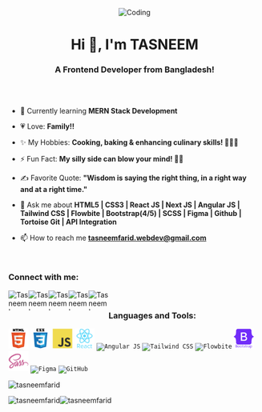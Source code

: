 <!-- <p align="center"><img alt="Coding" src="https://www.wingstechsolutions.com/wp-content/uploads/2022/03/full-stack-development.gif"></p> -->
<p align="center"><img alt="Coding" width="400" src="https://miro.medium.com/max/1400/1*qdAW1TjCN57h1lbuuzvchg.gif">
<h1 align="center">Hi 👋, I'm TASNEEM</h1>
<h3 align="center">A Frontend Developer from Bangladesh!</h3>
<br>
<br>

- 🌱 Currently learning **MERN Stack Development**

- 💗 Love: **Family!!**

- ✨ My Hobbies: **Cooking, baking & enhancing culinary skills! 🍳🍩🧁**

- ⚡ Fun Fact: **My silly side can blow your mind! 🤣🎉**

- ✍ Favorite Quote: **"Wisdom is saying the right thing, in a right way and at a right time."**

- 💬 Ask me about **HTML5 | CSS3 | React JS | Next JS | Angular JS | Tailwind CSS | Flowbite | Bootstrap(4/5) | SCSS | Figma | Github | Tortoise Git | API Integration**
  
- 📫 How to reach me **tasneemfarid.webdev@gmail.com**
  
<br>

<h3 align="left">Connect with me:</h3>
<p align="left">
  <a href="https://instagram.com/tas_neem.farid">
    <img align="left" alt="Tasneem's Instagram" height="40" width="40" src="https://raw.githubusercontent.com/hussainweb/hussainweb/main/icons/instagram.png" />
  </a>
  <a href="https://codepen.io/tasneem_farid">
    <img align="left" alt="Tasneem's Codepen" height="40" width="40" src="https://raw.githubusercontent.com/rahuldkjain/github-profile-readme-generator/master/src/images/icons/Social/codepen.svg" />
  </a>
  <a href="https://fb.com/tasneemfarid.webdev">
    <img align="left" alt="Tasneem's Facebook" height="40" width="40" src="https://raw.githubusercontent.com/rahuldkjain/github-profile-readme-generator/master/src/images/icons/Social/facebook.svg" />
  </a>
  <a href="https://www.linkedin.com/in/tasneemfarid/">
    <img align="left" alt="Tasneem's LinkedIN" height="40" width="40" src="https://raw.githubusercontent.com/rahuldkjain/github-profile-readme-generator/master/src/images/icons/Social/linked-in-alt.svg" />
  </a>
  <a href="https://www.behance.net/tasneemfarid">
    <img align="left" alt="Tasneem's Behance" height="40" width="40" src="https://raw.githubusercontent.com/rahuldkjain/github-profile-readme-generator/master/src/images/icons/Social/behance.svg" />
  </a>
</p>


<br>

<h3 align="left">Languages and Tools:</h3>

<p align="left">
<code><img height="40" width="40" src="https://raw.githubusercontent.com/devicons/devicon/master/icons/html5/html5-original-wordmark.svg" alt="HTML5"></code>
<code><img height="40" width="40" src="https://raw.githubusercontent.com/devicons/devicon/master/icons/css3/css3-original-wordmark.svg" alt="CSS3"></code>
<code><img height="40" width="40" src="https://raw.githubusercontent.com/devicons/devicon/master/icons/javascript/javascript-original.svg" alt="JavaScript"></code>
<code><img height="40" width="40" src="https://raw.githubusercontent.com/devicons/devicon/master/icons/react/react-original-wordmark.svg" alt="React JS"></code>
<code><img height="40" width="40" src="https://angular.io/assets/images/logos/angular/angular.svg" alt="Angular JS"></code>
<code><img height="40" width="40" src="https://www.vectorlogo.zone/logos/tailwindcss/tailwindcss-icon.svg" alt="Tailwind CSS"></code>
<code><img height="40" width="40" src="https://flowbite.com/images/logo.svg" alt="Flowbite"></code>
<code><img height="40" width="40" src="https://raw.githubusercontent.com/devicons/devicon/master/icons/bootstrap/bootstrap-plain-wordmark.svg" alt="Bootstrap"></code>
<code><img height="40" width="40" src="https://raw.githubusercontent.com/devicons/devicon/master/icons/sass/sass-original.svg" alt="SCSS"></code>
<code><img height="40" width="40" src="https://www.vectorlogo.zone/logos/figma/figma-icon.svg" alt="Figma"></code>
<code><img height="40" width="40" src="https://www.vectorlogo.zone/logos/github/github-icon.svg" alt="GitHub"></code>
</p>
<p align="left"><img src="https://github-readme-stats.vercel.app/api/top-langs?username=tasneemfarid&show_icons=true&locale=en&layout=compact" alt="tasneemfarid" /></p>
<p><img align="left" src="https://github-readme-stats.vercel.app/api?username=tasneemfarid&show_icons=true&locale=en" alt="tasneemfarid" /></p>
<p><img align="left" src="https://github-readme-streak-stats.herokuapp.com/?user=tasneemfarid&" alt="tasneemfarid" /></p>
